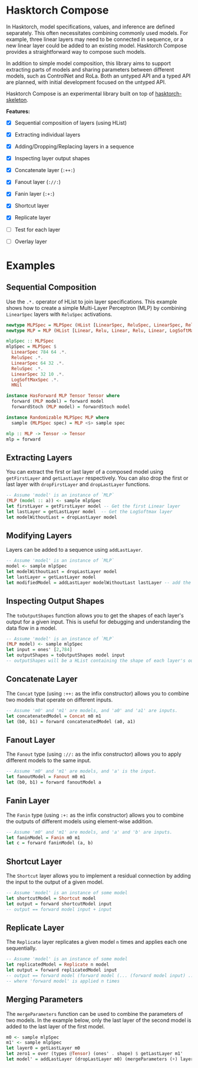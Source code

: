 # Hasktorch Compose

In Hasktorch, model specifications, values, and inference are defined separately. This often necessitates combining commonly used models. For example, three linear layers may need to be connected in sequence, or a new linear layer could be added to an existing model. Hasktorch Compose provides a straightforward way to compose such models.

In addition to simple model composition, this library aims to support extracting parts of models and sharing parameters between different models, such as ControlNet and RoLa. Both an untyped API and a typed API are planned, with initial development focused on the untyped API.

Hasktorch Compose is an experimental library built on top of [hasktorch-skeleton](https://github.com/hasktorch/hasktorch-skeleton).

**Features:**
- [x] Sequential composition of layers (using HList)
- [x] Extracting individual layers 
- [x] Adding/Dropping/Replacing layers in a sequence
- [x] Inspecting layer output shapes
- [x] Concatenate layer (`:++:`)
- [x] Fanout layer (`://:`)
- [x] Fanin layer (`:+:`)
- [x] Shortcut layer
- [x] Replicate layer
- [ ] Test for each layer
- [ ] Overlay layer


# Examples

## Sequential Composition

Use the `.*.` operator of HList to join layer specifications. 
This example shows how to create a simple Multi-Layer Perceptron (MLP) by combining `LinearSpec` layers with `ReluSpec` activations.

```haskell
newtype MLPSpec = MLPSpec (HList [LinearSpec, ReluSpec, LinearSpec, ReluSpec, LinearSpec, LogSoftMaxSpec]) deriving (Generic, Show, Eq)
newtype MLP = MLP (HList [Linear, Relu, Linear, Relu, Linear, LogSoftMax]) deriving (Generic, Show, Eq)

mlpSpec :: MLPSpec
mlpSpec = MLPSpec $
  LinearSpec 784 64 .*.
  ReluSpec .*.
  LinearSpec 64 32 .*.
  ReluSpec .*.
  LinearSpec 32 10 .*.
  LogSoftMaxSpec .*.
  HNil

instance HasForward MLP Tensor Tensor where
  forward (MLP model) = forward model
  forwardStoch (MLP model) = forwardStoch model

instance Randomizable MLPSpec MLP where
  sample (MLPSpec spec) = MLP <$> sample spec

mlp :: MLP -> Tensor -> Tensor
mlp = forward
```

## Extracting Layers

You can extract the first or last layer of a composed model using `getFirstLayer` and `getLastLayer` respectively. You can also drop the first or last layer with `dropFirstLayer` and `dropLastLayer` functions.

```haskell
-- Assume 'model' is an instance of `MLP`
(MLP (model :: a)) <- sample mlpSpec
let firstLayer = getFirstLayer model -- Get the first Linear layer
let lastLayer = getLastLayer model  -- Get the LogSoftmax layer
let modelWithoutLast = dropLastLayer model
```

## Modifying Layers

Layers can be added to a sequence using `addLastLayer`.

```haskell
-- Assume 'model' is an instance of `MLP`
model <- sample mlpSpec
let modelWithoutLast = dropLastLayer model
let lastLayer = getLastLayer model
let modifiedModel = addLastLayer modelWithoutLast lastLayer -- add the last layer back
```

## Inspecting Output Shapes

The `toOutputShapes` function allows you to get the shapes of each layer's output for a given input. This is useful for debugging and understanding the data flow in a model.

```haskell
-- Assume 'model' is an instance of `MLP`
(MLP model) <- sample mlpSpec
let input = ones' [2,784]
let outputShapes = toOutputShapes model input
-- outputShapes will be a HList containing the shape of each layer's output.
```

## Concatenate Layer

The `Concat` type (using `:++:` as the infix constructor) allows you to combine two models that operate on different inputs.

```haskell
-- Assume 'm0' and 'm1' are models, and 'a0' and 'a1' are inputs.
let concatenatedModel = Concat m0 m1
let (b0, b1) = forward concatenatedModel (a0, a1)
```

## Fanout Layer

The `Fanout` type (using `://:` as the infix constructor)  allows you to apply different models to the same input.

```haskell
-- Assume 'm0' and 'm1' are models, and 'a' is the input.
let fanoutModel = Fanout m0 m1
let (b0, b1) = forward fanoutModel a
```

## Fanin Layer

The `Fanin` type (using `:+:` as the infix constructor)  allows you to combine the outputs of different models using element-wise addition.

```haskell
-- Assume 'm0' and 'm1' are models, and 'a' and 'b' are inputs.
let faninModel = Fanin m0 m1
let c = forward faninModel (a, b)
```

## Shortcut Layer
The `Shortcut` layer allows you to implement a residual connection by adding the input to the output of a given model.

```haskell
-- Assume 'model' is an instance of some model
let shortcutModel = Shortcut model
let output = forward shortcutModel input
-- output == forward model input + input
```

## Replicate Layer
The `Replicate` layer replicates a given model `n` times and applies each one sequentially.

```haskell
-- Assume 'model' is an instance of some model
let replicatedModel = Replicate n model
let output = forward replicatedModel input
-- output == forward model (forward model (... (forward model input) ...))
-- where 'forward model' is applied n times
```

## Merging Parameters

The `mergeParameters` function can be used to combine the parameters of two models. In the example below, only the last layer of the second model is added to the last layer of the first model.

```haskell
m0 <- sample mlpSpec
m1' <- sample mlpSpec
let layer0 = getLastLayer m0
let zero1 = over (types @Tensor) (ones' . shape) $ getLastLayer m1'
let model' = addLastLayer (dropLastLayer m0) (mergeParameters (+) layer0 zero1)
```

